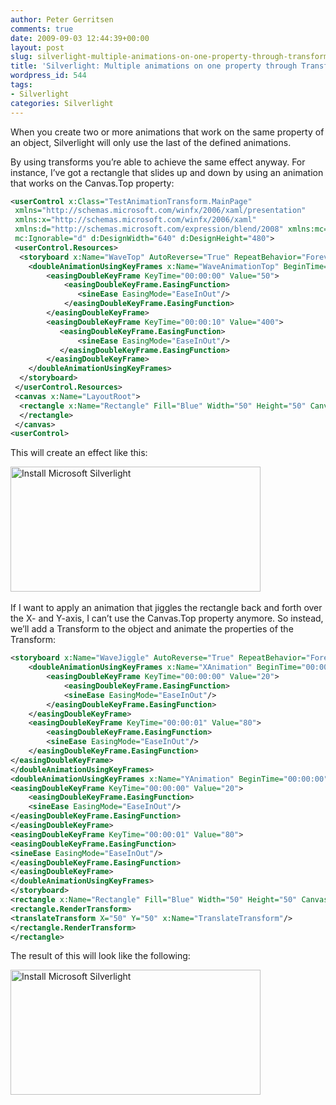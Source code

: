 ```yaml
---
author: Peter Gerritsen
comments: true
date: 2009-09-03 12:44:39+00:00
layout: post
slug: silverlight-multiple-animations-on-one-property-through-transforms
title: 'Silverlight: Multiple animations on one property through Transforms'
wordpress_id: 544
tags:
- Silverlight
categories: Silverlight
---
```


When you create two or more animations that work on the same property of an object, Silverlight will only use the last of the defined animations.

By using transforms you’re able to achieve the same effect anyway. For instance, I’ve got a rectangle that slides up and down by using an animation that works on the Canvas.Top property:

```xml
<userControl x:Class="TestAnimationTransform.MainPage"
 xmlns="http://schemas.microsoft.com/winfx/2006/xaml/presentation"
 xmlns:x="http://schemas.microsoft.com/winfx/2006/xaml"
 xmlns:d="http://schemas.microsoft.com/expression/blend/2008" xmlns:mc="http://schemas.openxmlformats.org/markup-compatibility/2006"
 mc:Ignorable="d" d:DesignWidth="640" d:DesignHeight="480">
 <userControl.Resources>
  <storyboard x:Name="WaveTop" AutoReverse="True" RepeatBehavior="Forever">
	<doubleAnimationUsingKeyFrames x:Name="WaveAnimationTop" BeginTime="00:00:00" Storyboard.TargetName="Rectangle" Storyboard.TargetProperty="(canvas.top)">
		<easingDoubleKeyFrame KeyTime="00:00:00" Value="50">
			<easingDoubleKeyFrame.EasingFunction>
			   <sineEase EasingMode="EaseInOut"/>
		    </easingDoubleKeyFrame.EasingFunction>
	    </easingDoubleKeyFrame>
	    <easingDoubleKeyFrame KeyTime="00:00:10" Value="400">
		   <easingDoubleKeyFrame.EasingFunction>
		       <sineEase EasingMode="EaseInOut"/>
	       </easingDoubleKeyFrame.EasingFunction>
        </easingDoubleKeyFrame>
    </doubleAnimationUsingKeyFrames>
  </storyboard>
 </userControl.Resources>
 <canvas x:Name="LayoutRoot">
  <rectangle x:Name="Rectangle" Fill="Blue" Width="50" Height="50" Canvas.Top="240" Canvas.Left="200">
  </rectangle>
 </canvas>
<userControl>
```

This will create an effect like this:

<div id="silverlightControlHost">
  <object data="data:application/x-silverlight-2," type="application/x-silverlight-2" width="500" height="550">
    <param name="source" value="/images/old/TestAnimationTransformSimple.xap"/>
    <param name="background" value="white" />
    <param name="minRuntimeVersion" value="2.0.40115.0" />
    <param name="autoupgrade" value="true" />
    <param name="enableHtmlAccess" value="true" />
    <a href="http://go.microsoft.com/fwlink/?LinkID=149156" onclick="javascript:_gaq.push(['_trackEvent','outbound-article','http://go.microsoft.com']);" style="text-decoration: none;">
      <img src="/wp-content/uploads/sl4wp-ph.png" alt="Install Microsoft Silverlight" style="border-style: none; width:400px; height:200px"/>
    </a>
  </object>
  <iframe style="visibility:hidden;height:0;width:0;border:0px" id="_sl_historyFrame"></iframe>
</div>

If I want to apply an animation that jiggles the rectangle back and forth over the X- and Y-axis, I can’t use the Canvas.Top property anymore. So instead, we’ll add a Transform to the object and animate the properties of the Transform:

```xml
<storyboard x:Name="WaveJiggle" AutoReverse="True" RepeatBehavior="Forever">
	<doubleAnimationUsingKeyFrames x:Name="XAnimation" BeginTime="00:00:00" Storyboard.TargetName="TranslateTransform" Storyboard.TargetProperty="X">
		<easingDoubleKeyFrame KeyTime="00:00:00" Value="20">
			<easingDoubleKeyFrame.EasingFunction>
			<sineEase EasingMode="EaseInOut"/>
		</easingDoubleKeyFrame.EasingFunction>
	</easingDoubleKeyFrame>
	<easingDoubleKeyFrame KeyTime="00:00:01" Value="80">
		<easingDoubleKeyFrame.EasingFunction>
		<sineEase EasingMode="EaseInOut"/>
	</easingDoubleKeyFrame.EasingFunction>
</easingDoubleKeyFrame>
</doubleAnimationUsingKeyFrames>
<doubleAnimationUsingKeyFrames x:Name="YAnimation" BeginTime="00:00:00" Storyboard.TargetName="TranslateTransform" Storyboard.TargetProperty="Y">
<easingDoubleKeyFrame KeyTime="00:00:00" Value="20">
	<easingDoubleKeyFrame.EasingFunction>
	<sineEase EasingMode="EaseInOut"/>
</easingDoubleKeyFrame.EasingFunction>
</easingDoubleKeyFrame>
<easingDoubleKeyFrame KeyTime="00:00:01" Value="80">
<easingDoubleKeyFrame.EasingFunction>
<sineEase EasingMode="EaseInOut"/>
</easingDoubleKeyFrame.EasingFunction>
</easingDoubleKeyFrame>
</doubleAnimationUsingKeyFrames>
</storyboard>
<rectangle x:Name="Rectangle" Fill="Blue" Width="50" Height="50" Canvas.Top="240" Canvas.Left="200">
<rectangle.RenderTransform>
<translateTransform X="50" Y="50" x:Name="TranslateTransform"/>
</rectangle.RenderTransform>
</rectangle>
```

The result of this will look like the following:

<div id="silverlightControlHost">
  <object data="data:application/x-silverlight-2," type="application/x-silverlight-2" width="500" height="550">
    <param name="source" value="/images/old/TestAnimationTransform.xap"/>
    <param name="background" value="white" />
    <param name="minRuntimeVersion" value="2.0.40115.0" />
    <param name="autoupgrade" value="true" />
    <param name="enableHtmlAccess" value="true" />
    <a href="http://go.microsoft.com/fwlink/?LinkID=149156" onclick="javascript:_gaq.push(['_trackEvent','outbound-article','http://go.microsoft.com']);" style="text-decoration: none;">
      <img src="/wp-content/uploads/sl4wp-ph.png" alt="Install Microsoft Silverlight" style="border-style: none; width:400px; height:200px"/>
    </a>
  </object>
  <iframe style="visibility:hidden;height:0;width:0;border:0px" id="_sl_historyFrame"></iframe>
</div>
